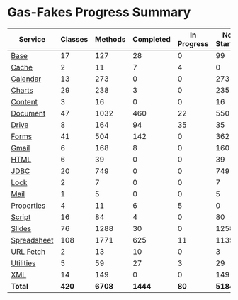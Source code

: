# Gas-Fakes Progress Summary

| Service | Classes | Methods | Completed | In Progress | Not Started |
|---|---|---|---|---|---|
| [Base](./progress/base.md) | 17 | 127 | 28 | 0 | 99 |
| [Cache](./progress/cache.md) | 2 | 11 | 7 | 4 | 0 |
| [Calendar](./progress/calendar.md) | 13 | 273 | 0 | 0 | 273 |
| [Charts](./progress/charts.md) | 29 | 238 | 3 | 0 | 235 |
| [Content](./progress/content.md) | 3 | 16 | 0 | 0 | 16 |
| [Document](./progress/document.md) | 47 | 1032 | 460 | 22 | 550 |
| [Drive](./progress/drive.md) | 8 | 164 | 94 | 35 | 35 |
| [Forms](./progress/forms.md) | 41 | 504 | 142 | 0 | 362 |
| [Gmail](./progress/gmail.md) | 6 | 168 | 8 | 0 | 160 |
| [HTML](./progress/html.md) | 6 | 39 | 0 | 0 | 39 |
| [JDBC](./progress/jdbc.md) | 20 | 749 | 0 | 0 | 749 |
| [Lock](./progress/lock.md) | 2 | 7 | 0 | 0 | 7 |
| [Mail](./progress/mail.md) | 1 | 5 | 0 | 0 | 5 |
| [Properties](./progress/properties.md) | 4 | 11 | 6 | 5 | 0 |
| [Script](./progress/script.md) | 16 | 84 | 4 | 0 | 80 |
| [Slides](./progress/slides.md) | 76 | 1288 | 30 | 0 | 1258 |
| [Spreadsheet](./progress/spreadsheet.md) | 108 | 1771 | 625 | 11 | 1135 |
| [URL Fetch](./progress/urlfetch.md) | 2 | 13 | 10 | 0 | 3 |
| [Utilities](./progress/utilities.md) | 5 | 59 | 27 | 3 | 29 |
| [XML](./progress/xml.md) | 14 | 149 | 0 | 0 | 149 |
| **Total** | **420** | **6708** | **1444** | **80** | **5184** |